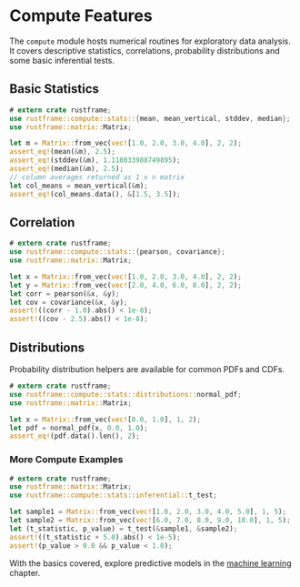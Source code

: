 # Compute Features

The `compute` module hosts numerical routines for exploratory data analysis.
It covers descriptive statistics, correlations, probability distributions and
some basic inferential tests.

## Basic Statistics

```rust
# extern crate rustframe;
use rustframe::compute::stats::{mean, mean_vertical, stddev, median};
use rustframe::matrix::Matrix;

let m = Matrix::from_vec(vec![1.0, 2.0, 3.0, 4.0], 2, 2);
assert_eq!(mean(&m), 2.5);
assert_eq!(stddev(&m), 1.118033988749895);
assert_eq!(median(&m), 2.5);
// column averages returned as 1 x n matrix
let col_means = mean_vertical(&m);
assert_eq!(col_means.data(), &[1.5, 3.5]);
```

## Correlation

```rust
# extern crate rustframe;
use rustframe::compute::stats::{pearson, covariance};
use rustframe::matrix::Matrix;

let x = Matrix::from_vec(vec![1.0, 2.0, 3.0, 4.0], 2, 2);
let y = Matrix::from_vec(vec![2.0, 4.0, 6.0, 8.0], 2, 2);
let corr = pearson(&x, &y);
let cov = covariance(&x, &y);
assert!((corr - 1.0).abs() < 1e-8);
assert!((cov - 2.5).abs() < 1e-8);
```

## Distributions

Probability distribution helpers are available for common PDFs and CDFs.

```rust
# extern crate rustframe;
use rustframe::compute::stats::distributions::normal_pdf;
use rustframe::matrix::Matrix;

let x = Matrix::from_vec(vec![0.0, 1.0], 1, 2);
let pdf = normal_pdf(x, 0.0, 1.0);
assert_eq!(pdf.data().len(), 2);
```

### More Compute Examples

```rust
# extern crate rustframe;
use rustframe::matrix::Matrix;
use rustframe::compute::stats::inferential::t_test;

let sample1 = Matrix::from_vec(vec![1.0, 2.0, 3.0, 4.0, 5.0], 1, 5);
let sample2 = Matrix::from_vec(vec![6.0, 7.0, 8.0, 9.0, 10.0], 1, 5);
let (t_statistic, p_value) = t_test(&sample1, &sample2);
assert!((t_statistic + 5.0).abs() < 1e-5);
assert!(p_value > 0.0 && p_value < 1.0);
```

With the basics covered, explore predictive models in the
[machine learning](./machine-learning.md) chapter.
